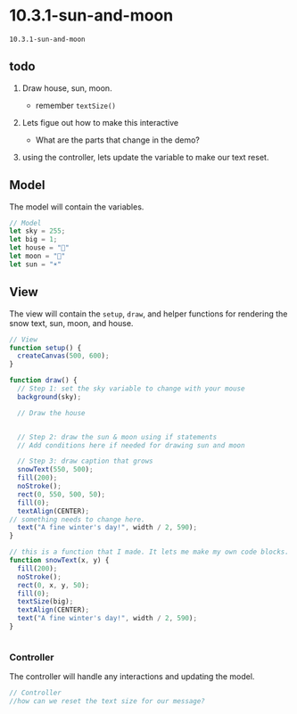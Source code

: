 # 10.3.1-sun-and-moon
```
10.3.1-sun-and-moon
```

## todo
1. Draw house, sun, moon.
    - remember `textSize()`
    
2.  Lets figue out how to make this interactive
    - What are the parts that change in the demo?
3. using the controller, lets update the variable to make our text reset. 
## Model
The model will contain the variables.

```javascript
// Model
let sky = 255;
let big = 1;
let house = "🏡"
let moon = "🌚"
let sun = "☀️"
```

## View
The view will contain the `setup`, `draw`, and helper functions for rendering the snow text, sun, moon, and house.

```javascript
// View
function setup() {
  createCanvas(500, 600);
}

function draw() {
  // Step 1: set the sky variable to change with your mouse
  background(sky);

  // Draw the house


  // Step 2: draw the sun & moon using if statements
  // Add conditions here if needed for drawing sun and moon

  // Step 3: draw caption that grows
  snowText(550, 500);
  fill(200);
  noStroke();
  rect(0, 550, 500, 50);
  fill(0);
  textAlign(CENTER);
// something needs to change here.
  text("A fine winter's day!", width / 2, 590);
}

// this is a function that I made. It lets me make my own code blocks.
function snowText(x, y) {
  fill(200);
  noStroke();
  rect(0, x, y, 50);
  fill(0);
  textSize(big);
  textAlign(CENTER);
  text("A fine winter's day!", width / 2, 590);
}



```

### Controller
The controller will handle any interactions and updating the model.

```javascript
// Controller
//how can we reset the text size for our message?

```


